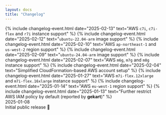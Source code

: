 ```yaml
---
layout: docs
title: "Changelog"
---
```


<div class="timeline mt-4">
    {% include changelog-event.html date="2025-02-13" text="AWS <code>c7i</code>, <code>c7i-flex</code> and <code>r7i</code> instance support" %}
    {% include changelog-event.html date="2025-02-12" text="<code>ubuntu-22.04-arm</code> image support" %}
    {% include changelog-event.html date="2025-02-10" text="AWS <code>ap-northeast-1</code> and <code>us-west-2</code> region support" %}
    {% include changelog-event.html date="2025-02-09" text="<code>ubuntu-24.04-arm</code> image support" %}
    {% include changelog-event.html date="2025-02-07" text="AWS <code>m6g</code>, <code>m7g</code> and <code>m8g</code> instance support" %}
    {% include changelog-event.html date="2025-02-04" text="Simplified CloudFormation-based AWS account setup" %}
    {% include changelog-event.html date="2025-01-27" text="AWS <code>m7i-flex.12xlarge</code> and <code>m7i-flex.16xlarge</code> instance support" %}
    {% include changelog-event.html date="2025-01-14" text="AWS <code>eu-west-1</code> region support" %}
    {% include changelog-event.html date="2025-01-13" text="Further restrict AWS IAM policy by default (reported by <strong>gekart</strong>)" %}
    <div class="event" id="2025-01-08" href="#2025-01-08">
        <div class="date text-secondary">2025-01-08</div>
        <div class="description">Initial public release 🎉</div>
    </div>
</div>
